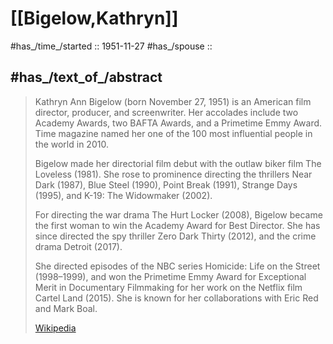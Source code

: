 ﻿---
aliases:
- "Kathryn Bigelow"
- "Kathryn Ann Bigelow"
---

# [[Bigelow,Kathryn]] 


#has_/time_/started :: 1951-11-27 
#has_/spouse :: 

## #has_/text_of_/abstract 

> Kathryn Ann Bigelow (born November 27, 1951) is an American film director, producer, and screenwriter. 
> Her accolades include two Academy Awards, two BAFTA Awards, and a Primetime Emmy Award. 
> Time magazine named her one of the 100 most influential people in the world in 2010.
>
> Bigelow made her directorial film debut with the outlaw biker film The Loveless (1981). 
> She rose to prominence directing the thrillers Near Dark (1987), Blue Steel (1990), Point Break (1991), Strange Days (1995), and K-19: The Widowmaker (2002). 
> 
> For directing the war drama The Hurt Locker (2008), 
> Bigelow became the first woman to win the Academy Award for Best Director. 
> She has since directed the spy thriller Zero Dark Thirty (2012), and the crime drama Detroit (2017).
>
> She directed episodes of the NBC series Homicide: Life on the Street (1998–1999), 
> and won the Primetime Emmy Award for Exceptional Merit in Documentary Filmmaking 
> for her work on the Netflix film Cartel Land (2015). 
> She is known for her collaborations with Eric Red and Mark Boal.
>
> [Wikipedia](https://en.wikipedia.org/wiki/Kathryn%20Bigelow) 


